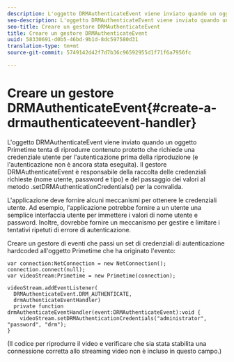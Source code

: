 ```yaml
---
description: L'oggetto DRMAuthenticateEvent viene inviato quando un oggetto Primetime tenta di riprodurre contenuto protetto che richiede una credenziale utente per l'autenticazione prima della riproduzione (e l'autenticazione non è ancora stata eseguita). Il gestore DRMAuthenticateEvent è responsabile della raccolta delle credenziali richieste (nome utente, password e tipo) e del passaggio dei valori al metodo .setDRMAuthenticationCredentials() per la convalida.
seo-description: L'oggetto DRMAuthenticateEvent viene inviato quando un oggetto Primetime tenta di riprodurre contenuto protetto che richiede una credenziale utente per l'autenticazione prima della riproduzione (e l'autenticazione non è ancora stata eseguita). Il gestore DRMAuthenticateEvent è responsabile della raccolta delle credenziali richieste (nome utente, password e tipo) e del passaggio dei valori al metodo .setDRMAuthenticationCredentials() per la convalida.
seo-title: Creare un gestore DRMAuthenticateEvent
title: Creare un gestore DRMAuthenticateEvent
uuid: 58330691-d0b5-46bd-9b1d-8dc597580d31
translation-type: tm+mt
source-git-commit: 5749142d42f7d7b36c96592955d1f71f6a7956fc

---
```



# Creare un gestore DRMAuthenticateEvent{#create-a-drmauthenticateevent-handler}

L&#39;oggetto DRMAuthenticateEvent viene inviato quando un oggetto Primetime tenta di riprodurre contenuto protetto che richiede una credenziale utente per l&#39;autenticazione prima della riproduzione (e l&#39;autenticazione non è ancora stata eseguita). Il gestore DRMAuthenticateEvent è responsabile della raccolta delle credenziali richieste (nome utente, password e tipo) e del passaggio dei valori al metodo .setDRMAuthenticationCredentials() per la convalida.

L&#39;applicazione deve fornire alcuni meccanismi per ottenere le credenziali utente. Ad esempio, l&#39;applicazione potrebbe fornire a un utente una semplice interfaccia utente per immettere i valori di nome utente e password. Inoltre, dovrebbe fornire un meccanismo per gestire e limitare i tentativi ripetuti di errore di autenticazione.

Creare un gestore di eventi che passi un set di credenziali di autenticazione hardcoded all&#39;oggetto Primetime che ha originato l&#39;evento:

```
var connection:NetConnection = new NetConnection();  
connection.connect(null);  
var videoStream:Primetime = new Primetime(connection);  
 
videoStream.addEventListener( 
  DRMAuthenticateEvent.DRM_AUTHENTICATE,  
  drmAuthenticateEventHandler)  
  private function drmAuthenticateEventHandler(event:DRMAuthenticateEvent):void {  
    videoStream.setDRMAuthenticationCredentials("administrator", "password", "drm");  
} 
```

(Il codice per riprodurre il video e verificare che sia stata stabilita una connessione corretta allo streaming video non è incluso in questo campo.)
